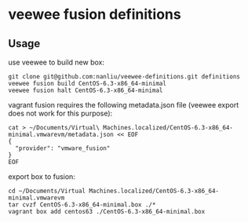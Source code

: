 # veewee fusion definitions

## Usage

use veewee to build new box:

    git clone git@github.com:nanliu/veewee-definitions.git definitions
    veewee fusion build CentOS-6.3-x86_64-minimal
    veewee fusion halt CentOS-6.3-x86_64-minimal

vagrant fusion requires the following metadata.json file (veewee export does not work for this purpose):

    cat > ~/Documents/Virtual\ Machines.localized/CentOS-6.3-x86_64-minimal.vmwarevm/metadata.json << EOF
    {
      "provider": "vmware_fusion"
    }
    EOF

export box to fusion:

    cd ~/Documents/Virtual Machines.localized/CentOS-6.3-x86_64-minimal.vmwarevm
    tar cvzf CentOS-6.3-x86_64-minimal.box ./*
    vagrant box add centos63 ./CentOS-6.3-x86_64-minimal.box
